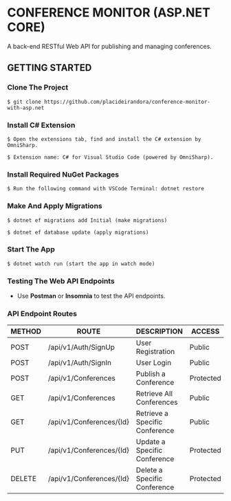 # CONFERENCE MONITOR (ASP.NET CORE)
A back-end RESTful Web API for publishing and managing conferences.

## GETTING STARTED

### Clone The Project

```
$ git clone https://github.com/placideirandora/conference-monitor-with-asp.net
```

### Install C# Extension

```
$ Open the extensions tab, find and install the C# extension by OmniSharp. 
```
```
$ Extension name: C# for Visual Studio Code (powered by OmniSharp).
```

### Install Required NuGet Packages

```
$ Run the following command with VSCode Terminal: dotnet restore
```

### Make And Apply Migrations

```
$ dotnet ef migrations add Initial (make migrations)
```
```
$ dotnet ef database update (apply migrations)
```

### Start The App

```
$ dotnet watch run (start the app in watch mode)
```

### Testing The Web API Endpoints

- Use **Postman** or **Insomnia** to test the API endpoints.

### API Endpoint Routes

| METHOD | ROUTE | DESCRIPTION | ACCESS |
|--------|----------------|-------------|-----------------|
|  POST  | /api/v1/Auth/SignUp | User Registration | Public |
|  POST  | /api/v1/Auth/SignIn | User Login | Public |
|  POST  | /api/v1/Conferences | Publish a Conference | Protected |
|  GET  | /api/v1/Conferences | Retrieve All Conferences | Public |
|  GET  | /api/v1/Conferences/{Id} | Retrieve a Specific Conference | Public |
|  PUT  | /api/v1/Conferences/{Id} | Update a Specific Conference | Protected |
|  DELETE | /api/v1/Conferences/{Id} | Delete a Specific Conference | Protected |